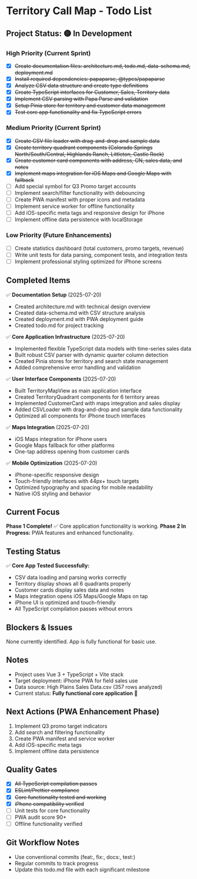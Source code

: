 # Territory Call Map - Todo List

## Project Status: 🟡 In Development

### High Priority (Current Sprint)
- [x] ~~Create documentation files: architecture.md, todo.md, data-schema.md, deployment.md~~
- [x] ~~Install required dependencies: papaparse, @types/papaparse~~
- [x] ~~Analyze CSV data structure and create type definitions~~
- [x] ~~Create TypeScript interfaces for Customer, Sales, Territory data~~
- [x] ~~Implement CSV parsing with Papa Parse and validation~~
- [x] ~~Setup Pinia store for territory and customer data management~~
- [x] ~~Test core app functionality and fix TypeScript errors~~

### Medium Priority (Current Sprint)
- [x] ~~Create CSV file loader with drag-and-drop and sample data~~
- [x] ~~Create territory quadrant components (Colorado Springs North/South/Central, Highlands Ranch, Littleton, Castle Rock)~~
- [x] ~~Create customer card components with address, CN, sales data, and notes~~
- [x] ~~Implement maps integration for iOS Maps and Google Maps with fallback~~
- [ ] Add special symbol for Q3 Promo target accounts
- [ ] Implement search/filter functionality with debouncing
- [ ] Create PWA manifest with proper icons and metadata
- [ ] Implement service worker for offline functionality
- [ ] Add iOS-specific meta tags and responsive design for iPhone
- [ ] Implement offline data persistence with localStorage

### Low Priority (Future Enhancements)
- [ ] Create statistics dashboard (total customers, promo targets, revenue)
- [ ] Write unit tests for data parsing, component tests, and integration tests
- [ ] Implement professional styling optimized for iPhone screens

## Completed Items
✅ **Documentation Setup** (2025-07-20)
- Created architecture.md with technical design overview
- Created data-schema.md with CSV structure analysis
- Created deployment.md with PWA deployment guide
- Created todo.md for project tracking

✅ **Core Application Infrastructure** (2025-07-20)
- Implemented flexible TypeScript data models with time-series sales data
- Built robust CSV parser with dynamic quarter column detection
- Created Pinia stores for territory and search state management
- Added comprehensive error handling and validation

✅ **User Interface Components** (2025-07-20)
- Built TerritoryMapView as main application interface
- Created TerritoryQuadrant components for 6 territory areas
- Implemented CustomerCard with maps integration and sales display
- Added CSVLoader with drag-and-drop and sample data functionality
- Optimized all components for iPhone touch interfaces

✅ **Maps Integration** (2025-07-20)
- iOS Maps integration for iPhone users
- Google Maps fallback for other platforms
- One-tap address opening from customer cards

✅ **Mobile Optimization** (2025-07-20)
- iPhone-specific responsive design
- Touch-friendly interfaces with 44px+ touch targets
- Optimized typography and spacing for mobile readability
- Native iOS styling and behavior

## Current Focus
**Phase 1 Complete!** ✅ Core application functionality is working.
**Phase 2 In Progress:** PWA features and enhanced functionality.

## Testing Status
✅ **Core App Tested Successfully:**
- CSV data loading and parsing works correctly
- Territory display shows all 6 quadrants properly  
- Customer cards display sales data and notes
- Maps integration opens iOS Maps/Google Maps on tap
- iPhone UI is optimized and touch-friendly
- All TypeScript compilation passes without errors

## Blockers & Issues
None currently identified. App is fully functional for basic use.

## Notes
- Project uses Vue 3 + TypeScript + Vite stack
- Target deployment: iPhone PWA for field sales use
- Data source: High Plains Sales Data.csv (357 rows analyzed)
- Current status: **Fully functional core application** 🎉

## Next Actions (PWA Enhancement Phase)
1. Implement Q3 promo target indicators
2. Add search and filtering functionality
3. Create PWA manifest and service worker
4. Add iOS-specific meta tags
5. Implement offline data persistence

## Quality Gates
- [x] ~~All TypeScript compilation passes~~
- [x] ~~ESLint/Prettier compliance~~
- [x] ~~Core functionality tested and working~~
- [x] ~~iPhone compatibility verified~~
- [ ] Unit tests for core functionality
- [ ] PWA audit score 90+
- [ ] Offline functionality verified

## Git Workflow Notes
- Use conventional commits (feat:, fix:, docs:, test:)
- Regular commits to track progress
- Update this todo.md file with each significant milestone